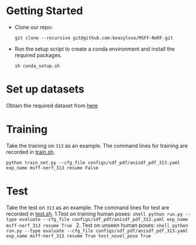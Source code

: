 # Getting Started
* Clone our repo:
  ```shell
  git clone --recursive git@github.com:keasylove/MSFF-NeRF.git
  ```
* Run the setup script to create a conda environment and install the required packages.
  ```shell
  sh conda_setup.sh
  ```
# Set up datasets
Obtain the required dataset from [here](https://github.com/zju3dv/animatable_nerf/blob/master/INSTALL.md)
# Training
Take the training on `313` as an example. The command lines for training are recorded in [train.sh](train.sh).
  ```shell
  python train_net.py --cfg_file configs/sdf_pdf/anisdf_pdf_313.yaml exp_name msff-nerf_313 resume False
  ```
# Test
Take the test on `313` as an example. The command lines for test are recorded in [test.sh](test.sh).
  1.Test on training human poses:
    ```shell
    python run.py --type evaluate --cfg_file configs/sdf_pdf/anisdf_pdf_313.yaml exp_name msff-nerf_313 resume True
    ```
  2. Test on unseen human poses:
    ```shell
    python run.py --type evaluate --cfg_file configs/sdf_pdf/anisdf_pdf_313.yaml exp_name msff-nerf_313 resume True test_novel_pose True
    ```
